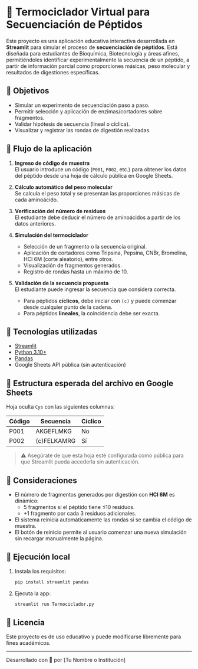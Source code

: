 # 🧪 Termociclador Virtual para Secuenciación de Péptidos

Este proyecto es una aplicación educativa interactiva desarrollada en **Streamlit** para simular el proceso de **secuenciación de péptidos**. Está diseñada para estudiantes de Bioquímica, Biotecnología y áreas afines, permitiéndoles identificar experimentalmente la secuencia de un péptido, a partir de información parcial como proporciones másicas, peso molecular y resultados de digestiones específicas.

## 🎯 Objetivos

- Simular un experimento de secuenciación paso a paso.
- Permitir selección y aplicación de enzimas/cortadores sobre fragmentos.
- Validar hipótesis de secuencia (lineal o cíclica).
- Visualizar y registrar las rondas de digestión realizadas.

## 🧬 Flujo de la aplicación

1. **Ingreso de código de muestra**  
   El usuario introduce un código (`P001`, `P002`, etc.) para obtener los datos del péptido desde una hoja de cálculo pública en Google Sheets.

2. **Cálculo automático del peso molecular**  
   Se calcula el peso total y se presentan las proporciones másicas de cada aminoácido.

3. **Verificación del número de residuos**  
   El estudiante debe deducir el número de aminoácidos a partir de los datos anteriores.

4. **Simulación del termociclador**  
   - Selección de un fragmento o la secuencia original.
   - Aplicación de cortadores como Tripsina, Pepsina, CNBr, Bromelina, HCl 6M (corte aleatorio), entre otros.
   - Visualización de fragmentos generados.
   - Registro de rondas hasta un máximo de 10.

5. **Validación de la secuencia propuesta**  
   El estudiante puede ingresar la secuencia que considera correcta.  
   - Para péptidos **cíclicos**, debe iniciar con `(c)` y puede comenzar desde cualquier punto de la cadena.
   - Para péptidos **lineales**, la coincidencia debe ser exacta.

## 🧩 Tecnologías utilizadas

- [Streamlit](https://streamlit.io/)
- [Python 3.10+](https://www.python.org/)
- [Pandas](https://pandas.pydata.org/)
- Google Sheets API pública (sin autenticación)

## 📁 Estructura esperada del archivo en Google Sheets

Hoja oculta `Cys` con las siguientes columnas:

| Código | Secuencia      | Cíclico |
|--------|----------------|---------|
| P001   | AKGEFLMKG      | No      |
| P002   | (c)FELKAMRG    | Sí      |

> ⚠️ Asegúrate de que esta hoja esté configurada como pública para que Streamlit pueda accederla sin autenticación.

## 🧠 Consideraciones

- El número de fragmentos generados por digestión con **HCl 6M** es dinámico:
  - 5 fragmentos si el péptido tiene ≤10 residuos.
  - +1 fragmento por cada 3 residuos adicionales.
- El sistema reinicia automáticamente las rondas si se cambia el código de muestra.
- El botón de reinicio permite al usuario comenzar una nueva simulación sin recargar manualmente la página.

## 🚀 Ejecución local

1. Instala los requisitos:

   ```bash
   pip install streamlit pandas
   ```

2. Ejecuta la app:

   ```bash
   streamlit run Termociclador.py
   ```

## 📜 Licencia

Este proyecto es de uso educativo y puede modificarse libremente para fines académicos.

---

Desarrollado con 🤍 por [Tu Nombre o Institución]